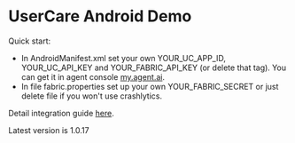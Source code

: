 UserCare Android Demo
===========

Quick start:
* In AndroidManifest.xml set your own YOUR_UC_APP_ID, YOUR_UC_API_KEY and YOUR_FABRIC_API_KEY (or delete that tag). 
You can get it in agent console [my.agent.ai](https://my.agent.ai).
* In file fabric.properties set up your own YOUR_FABRIC_SECRET or just delete file if you won't use crashlytics.

Detail integration guide [here](https://doc.agent.ai/developer/android).

Latest version is 1.0.17